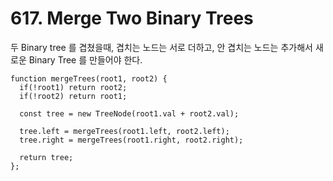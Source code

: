 # 617. Merge Two Binary Trees
두 Binary tree 를 겹쳤을때, 겹치는 노드는 서로 더하고, 안 겹치는 노드는 추가해서 새로운 Binary Tree 를 만들어야 한다.
```
function mergeTrees(root1, root2) {
  if(!root1) return root2;
  if(!root2) return root1;
  
  const tree = new TreeNode(root1.val + root2.val);
  
  tree.left = mergeTrees(root1.left, root2.left);
  tree.right = mergeTrees(root1.right, root2.right);
  
  return tree;
};
```
